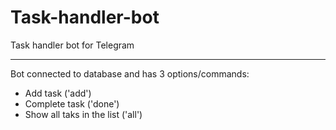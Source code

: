 # Task-handler-bot
Task handler bot for Telegram

---

Bot connected to database and has 3 options/commands:
- Add task ('add')
- Complete task ('done')
- Show all taks in the list ('all')
